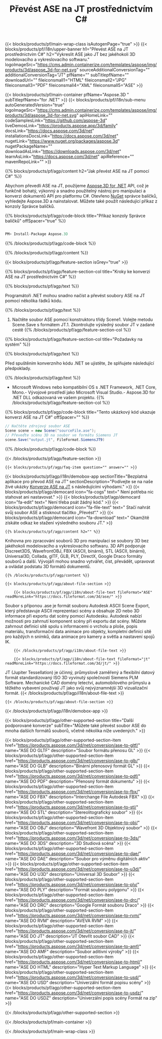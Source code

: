 ﻿---
title: Převést ASE na JT prostřednictvím C# 
weight: 530
url: /cs/net/conversion/ase-to-jt/ 
description: Ukázkový kód pro konverzi ASE na JT C#. Použijte API ukázkový kód pro dávkový převod souborů ASE na JT v rámci VB.NET, Asp.NET nebo jakékoli aplikace založené na .NET.
---
{{< blocks/products/pf/main-wrap-class isAutogenPage="true" >}}
{{< blocks/products/pf/i18n/upper-banner h1="Převést ASE na JT prostřednictvím C#" h2="Vykreslit ASE jako JT bez jakéhokoli 3D modelovacího a vykreslovacího softwaru." logoImageSrc="https://cms.admin.containerize.com/templates/aspose/img/products/3d/aspose_3d-for-net.svg" sourceAdditionalConversionTag="" additionalConversionTag="JT" pfName="" subTitlepfName="" downloadUrl="" fileiconsmall1="HTML" fileiconsmall2="JPG" fileiconsmall3="PDF" fileiconsmall4="XML" fileiconsmall5="ASE" >}}

{{< blocks/products/pf/main-container pfName="Aspose.3D " subTitlepfName="for .NET" >}}
{{< blocks/products/pf/i18n/sub-menu autoGeneratedVersion="true" logoImageSrc="https://cms.admin.containerize.com/templates/aspose/img/products/3d/aspose_3d-for-net.svg" apiHomeLink="" codeSamplesLink="https://github.com/aspose-3d" liveDemosLink="https://products.aspose.app/3d/family" docsLink="https://docs.aspose.com/3d/net" installationsDocsLink="https://docs.aspose.com/3d/net" nugetLink="https://www.nuget.org/packages/aspose.3d" nugetPackageName="" downloadAsLink="https://downloads.aspose.com/3d/net" learnAsLink="https://docs.aspose.com/3d/net" apiReference="" mavenRepoLink="" >}}

{{% blocks/products/pf/agp/content h2="Jak převést ASE na JT pomocí C#" %}}

 Abychom převedli ASE na JT, použijeme
 [Aspose.3D for .NET](https://products.aspose.com/3d/net) 
 API, což je funkčně bohatý, výkonný a snadno použitelný nástroj pro manipulaci a konverzi dokumentů API pro platformu C#. Otevřeno
 [NuGet](https://www.nuget.org/packages/aspose.3d) 
 správce balíčků, vyhledejte
 Aspose.3D 
 a nainstalovat. Můžete také použít následující příkaz z konzoly Správce balíčků.

{{% blocks/products/pf/agp/code-block title="Příkaz konzoly Správce balíčků" offSpacer="true" %}}

```cs

PM> Install-Package Aspose.3D


```

{{% /blocks/products/pf/agp/code-block %}}

{{% /blocks/products/pf/agp/content %}}

{{< blocks/products/pf/agp/feature-section isGrey="true" >}}

{{% blocks/products/pf/agp/feature-section-col title="Kroky ke konverzi ASE na JT prostřednictvím C#" %}}

{{% blocks/products/pf/agp/text %}}

 Programátoři .NET mohou snadno načíst a převést soubory ASE na JT pomocí několika řádků kódu.

{{% /blocks/products/pf/agp/text %}}

1. Načtěte soubor ASE pomocí konstruktoru třídy Scene1. Volejte metodu Scene.Save s formátem JT.1. Zkontrolujte výsledný soubor JT v zadané cestě
{{% /blocks/products/pf/agp/feature-section-col %}}

{{% blocks/products/pf/agp/feature-section-col title="Požadavky na systém" %}}

{{% blocks/products/pf/agp/text %}}

 Před spuštěním konverzního kódu .NET se ujistěte, že splňujete následující předpoklady.

{{% /blocks/products/pf/agp/text %}}

- Microsoft Windows nebo kompatibilní OS s .NET Framework, .NET Core, Mono.- Vývojové prostředí jako Microsoft Visual Studio.- Aspose.3D for .NET DLL odkazovaná ve vašem projektu.
{{% /blocks/products/pf/agp/feature-section-col %}}

{{% blocks/products/pf/agp/code-block title="Tento ukázkový kód ukazuje konverzi ASE na JT C#" offSpacer="" %}}

```cs
// Načtěte zdrojový soubor ASE
Scene scene = new Scene("sourceFile.ase");
// Převeďte scénu 3D na soubor ve formátu Siemens JT
scene.Save("output.jt", FileFormat.SiemensJT9)

```

{{% /blocks/products/pf/agp/code-block %}}

{{< /blocks/products/pf/agp/feature-section >}}

    {{< blocks/products/pf/agp/faq-item question="" answer="" >}}
 

<!-- aboutfile Starts -->

{{< blocks/products/pf/agp/i18n/demobox-app sectionTitle="Bezplatná aplikace pro převod ASE na JT" sectionDescription="Podívejte se na naše živé ukázky [Konverze ASE na JT](https://products.aspose.app/3d/conversion/ase-to-jt) s následujícími výhodami." >}}
        {{< blocks/products/pf/agp/democard icon="fa-cogs" text=" Není potřeba nic stahovat ani nastavovat." >}}
        {{< blocks/products/pf/agp/democard icon="fa-edit" text=" Není třeba psát žádný kód." >}}
        {{< blocks/products/pf/agp/democard icon="fa-file-text" text=" Stačí nahrát svůj soubor ASE a stisknout tlačítko „Převést“." >}}
        {{< blocks/products/pf/agp/democard icon="fa-download" text=" Okamžitě získáte odkaz ke stažení výsledného souboru JT." >}}

    {{% blocks/products/pf/agp/content h2="" %}}

 Knihovna pro zpracování souborů 3D pro manipulaci se soubory 3D bez jakéhokoli modelovacího a vykreslovacího softwaru. 3D API podporuje Discreet3DS, WavefrontOBJ, FBX (ASCII, binární), STL (ASCII, binární), Universal3D, Collada, glTF, GLB, PLY, DirectX, Google Draco formáty souborů a další. Vývojáři mohou snadno vytvářet, číst, převádět, upravovat a ovládat podstatu 3D formátů dokumentů.



    {{% /blocks/products/pf/agp/content %}}

    {{< blocks/products/pf/agp/about-file-section >}}

        {{< blocks/products/pf/agp/i18n/about-file-text fileFormat="ASE" readMoreLink="https://docs.fileformat.com/3d/ase/" >}}
Soubor s příponou .ase je formát souboru Autodesk ASCII Scene Export, který představuje ASCII reprezentaci scény a obsahuje 2D nebo 3D informace při exportu dat scény pomocí Autodesku. Autodesk nabízí možnosti pro zahrnutí komponent scény při exportu dat scény. Můžete zahrnout definici sítě spolu s informacemi o vrcholu a ploše, popis materiálu, transformační data animace pro objekty, kompletní definici sítě pro každých n snímků, data animace pro kamery a světla a nastavení spojů IK.

        {{< /blocks/products/pf/agp/i18n/about-file-text >}}

        {{< blocks/products/pf/agp/i18n/about-file-text fileFormat="jt" readMoreLink="https://docs.fileformat.com/3d/jt/" >}}
JT (Jupiter Tessellation) je účinný, průmyslově zaměřený a flexibilní datový formát standardizovaný ISO 3D vyvinutý společností Siemens PLM Software. Mechanické CAD domény letectví, automobilového průmyslu a těžkého vybavení používají JT jako svůj nejvýznamnější 3D vizualizační formát.
        {{< /blocks/products/pf/agp/i18n/about-file-text >}}

    {{< /blocks/products/pf/agp/about-file-section >}}

{{< /blocks/products/pf/agp/i18n/demobox-app >}}

<!-- aboutfile Ends -->

{{< blocks/products/pf/agp/other-supported-section title="Další podporované konverze" subTitle="Můžete také převést soubor ASE do mnoha dalších formátů souborů, včetně několika níže uvedených." >}}

{{< blocks/products/pf/agp/other-supported-section-item href="https://products.aspose.com/3d/net/conversion/ase-to-gltf/" name="ASE DO GLTF" description="Soubor formátu přenosu GL" >}}
{{< blocks/products/pf/agp/other-supported-section-item href="https://products.aspose.com/3d/net/conversion/ase-to-glb/" name="ASE DO GLB" description="Binární přenosový formát GL" >}}
{{< blocks/products/pf/agp/other-supported-section-item href="https://products.aspose.com/3d/net/conversion/ase-to-pdf/" name="ASE DO PDF" description="Přenosný formát dokumentu" >}}
{{< blocks/products/pf/agp/other-supported-section-item href="https://products.aspose.com/3d/net/conversion/ase-to-fbx/" name="ASE DO FBX" description="Interchange File Autodesk FBX" >}}
{{< blocks/products/pf/agp/other-supported-section-item href="https://products.aspose.com/3d/net/conversion/ase-to-stl/" name="ASE DO STL" description="Stereolitografický soubor" >}}
{{< blocks/products/pf/agp/other-supported-section-item href="https://products.aspose.com/3d/net/conversion/ase-to-obj/" name="ASE DO OBJ" description="Wavefront 3D Objektový soubor" >}}
{{< blocks/products/pf/agp/other-supported-section-item href="https://products.aspose.com/3d/net/conversion/ase-to-3ds/" name="ASE DO 3DS" description="3D Studiová scéna" >}}
{{< blocks/products/pf/agp/other-supported-section-item href="https://products.aspose.com/3d/net/conversion/ase-to-dae/" name="ASE DO DAE" description="Soubor pro výměnu digitálních aktiv" >}}
{{< blocks/products/pf/agp/other-supported-section-item href="https://products.aspose.com/3d/net/conversion/ase-to-u3d/" name="ASE DO U3D" description="Universal 3D Soubor" >}}
{{< blocks/products/pf/agp/other-supported-section-item href="https://products.aspose.com/3d/net/conversion/ase-to-ply/" name="ASE DO PLY" description="Formát souboru polygonu" >}}
{{< blocks/products/pf/agp/other-supported-section-item href="https://products.aspose.com/3d/net/conversion/ase-to-drc/" name="ASE DO DRC" description="Google Formát souboru Draco" >}}
{{< blocks/products/pf/agp/other-supported-section-item href="https://products.aspose.com/3d/net/conversion/ase-to-rvm/" name="ASE DO RVM" description="AVEVA RVM" >}}
{{< blocks/products/pf/agp/other-supported-section-item href="https://products.aspose.com/3d/net/conversion/ase-to-jt/" name="ASE DO JT" description="JT Otevřít soubor CAD" >}}
{{< blocks/products/pf/agp/other-supported-section-item href="https://products.aspose.com/3d/net/conversion/ase-to-amf/" name="ASE DO AMF" description="Soubor aditivní výroby" >}}
{{< blocks/products/pf/agp/other-supported-section-item href="https://products.aspose.com/3d/net/conversion/ase-to-html/" name="ASE DO HTML" description="Hyper Text Markup Language" >}}
{{< blocks/products/pf/agp/other-supported-section-item href="https://products.aspose.com/3d/net/conversion/ase-to-usd/" name="ASE DO USD" description="Univerzální formát popisu scény" >}}
{{< blocks/products/pf/agp/other-supported-section-item href="https://products.aspose.com/3d/net/conversion/ase-to-usdz/" name="ASE DO USDZ" description="Univerzální popis scény Formát na zip" >}}

{{< /blocks/products/pf/agp/other-supported-section >}}

{{< /blocks/products/pf/main-container >}}
    
{{< /blocks/products/pf/main-wrap-class >}}

